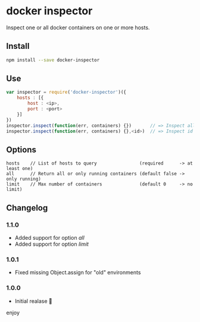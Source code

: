 # docker inspector

Inspect one or all docker containers on one or more hosts.

## Install

```sh
npm install --save docker-inspector
```

## Use

```js
var inspector = require('docker-inspector')({
    hosts : [{
        host : <ip>,
        port : <port>
    }]
})
inspector.inspect(function(err, containers) {})       // => Inspect all
inspector.inspect(function(err, containers) {},<id>)  // => Inspect id
```

## Options

```
hosts    // List of hosts to query                (required      -> at least one)
all      // Return all or only running containers (default false -> only running)
limit    // Max number of containers              (default 0     -> no limit)
```

## Changelog

### 1.1.0

* Added support for option *all*
* Added support for option *limit*

### 1.0.1

* Fixed missing Object.assign for "old" environments

### 1.0.0

* Initial realase :tada:

enjoy
